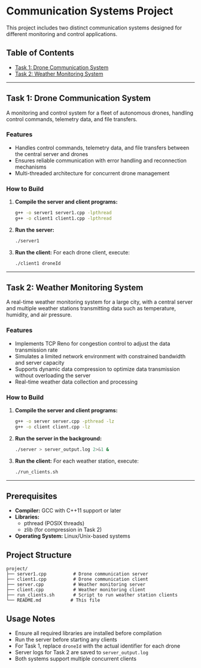 # Communication Systems Project

This project includes two distinct communication systems designed for different monitoring and control applications.

## Table of Contents
- [Task 1: Drone Communication System](#task-1-drone-communication-system)
- [Task 2: Weather Monitoring System](#task-2-weather-monitoring-system)

---

## Task 1: Drone Communication System

A monitoring and control system for a fleet of autonomous drones, handling control commands, telemetry data, and file transfers.

### Features
- Handles control commands, telemetry data, and file transfers between the central server and drones
- Ensures reliable communication with error handling and reconnection mechanisms
- Multi-threaded architecture for concurrent drone management

### How to Build

1. **Compile the server and client programs:**
   ```bash
   g++ -o server1 server1.cpp -lpthread
   g++ -o client1 client1.cpp -lpthread
   ```

2. **Run the server:**
   ```bash
   ./server1
   ```

3. **Run the client:**
   For each drone client, execute:
   ```bash
   ./client1 droneId
   ```

---

## Task 2: Weather Monitoring System

A real-time weather monitoring system for a large city, with a central server and multiple weather stations transmitting data such as temperature, humidity, and air pressure.

### Features
- Implements TCP Reno for congestion control to adjust the data transmission rate
- Simulates a limited network environment with constrained bandwidth and server capacity
- Supports dynamic data compression to optimize data transmission without overloading the server
- Real-time weather data collection and processing

### How to Build

1. **Compile the server and client programs:**
   ```bash
   g++ -o server server.cpp -pthread -lz
   g++ -o client client.cpp -lz
   ```

2. **Run the server in the background:**
   ```bash
   ./server > server_output.log 2>&1 &
   ```

3. **Run the client:**
   For each weather station, execute:
   ```bash
   ./run_clients.sh
   ```

---

## Prerequisites

- **Compiler:** GCC with C++11 support or later
- **Libraries:** 
  - pthread (POSIX threads)
  - zlib (for compression in Task 2)
- **Operating System:** Linux/Unix-based systems

## Project Structure

```
project/
├── server1.cpp          # Drone communication server
├── client1.cpp          # Drone communication client
├── server.cpp           # Weather monitoring server
├── client.cpp           # Weather monitoring client
├── run_clients.sh       # Script to run weather station clients
└── README.md           # This file
```

## Usage Notes

- Ensure all required libraries are installed before compilation
- Run the server before starting any clients
- For Task 1, replace `droneId` with the actual identifier for each drone
- Server logs for Task 2 are saved to `server_output.log`
- Both systems support multiple concurrent clients
